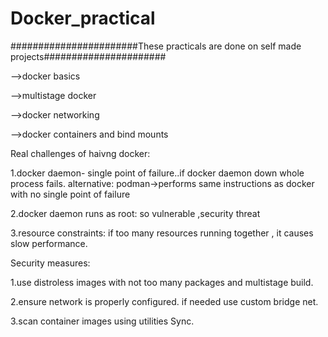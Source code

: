 # Docker_practical

#######################These practicals are done on self made projects######################

-->docker basics

-->multistage docker

-->docker networking

-->docker containers and bind mounts



Real challenges of haivng docker:

1.docker daemon- single point of failure..if docker daemon down whole process fails.
alternative: podman->performs same instructions as docker with no single point of failure

2.docker daemon runs as root: so vulnerable ,security threat

3.resource constraints: if too many resources running together , it causes slow performance.

Security measures:

1.use distroless images with not too many packages and multistage build.

2.ensure network is properly configured. if needed use custom bridge net.

3.scan container images using utilities Sync.
